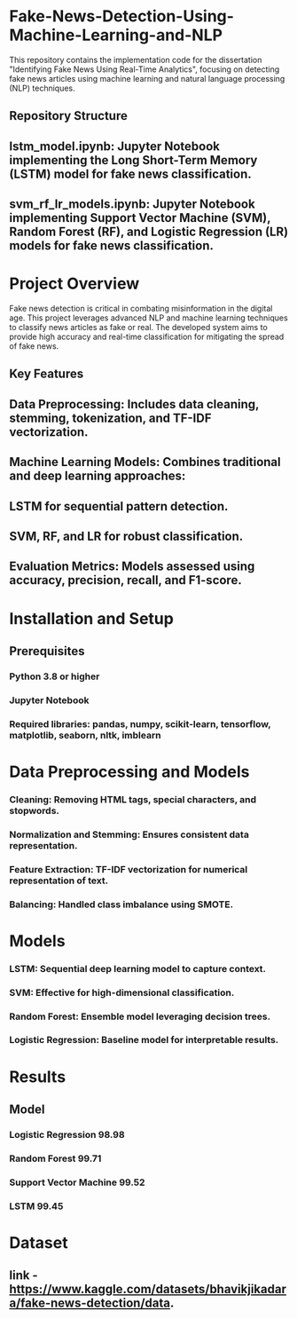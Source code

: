 # Fake-News-Detection-Using-Machine-Learning-and-NLP
This repository contains the implementation code for the dissertation "Identifying Fake News Using Real-Time Analytics", focusing on detecting fake news articles using machine learning and natural language processing (NLP) techniques.

## Repository Structure
## lstm_model.ipynb: Jupyter Notebook implementing the Long Short-Term Memory (LSTM) model for fake news classification.
## svm_rf_lr_models.ipynb: Jupyter Notebook implementing Support Vector Machine (SVM), Random Forest (RF), and Logistic Regression (LR) models for fake news classification.

# Project Overview
Fake news detection is critical in combating misinformation in the digital age. This project leverages advanced NLP and machine learning techniques to classify news articles as fake or real. The developed system aims to provide high accuracy and real-time classification for mitigating the spread of fake news.

## Key Features
## Data Preprocessing: Includes data cleaning, stemming, tokenization, and TF-IDF vectorization.
## Machine Learning Models: Combines traditional and deep learning approaches:
## LSTM for sequential pattern detection.
## SVM, RF, and LR for robust classification.
## Evaluation Metrics: Models assessed using accuracy, precision, recall, and F1-score.

# Installation and Setup
## Prerequisites
### Python 3.8 or higher
### Jupyter Notebook
### Required libraries: pandas, numpy, scikit-learn, tensorflow, matplotlib, seaborn, nltk, imblearn

# Data Preprocessing and Models
### Cleaning: Removing HTML tags, special characters, and stopwords.
### Normalization and Stemming: Ensures consistent data representation.
### Feature Extraction: TF-IDF vectorization for numerical representation of text.
### Balancing: Handled class imbalance using SMOTE.

# Models
### LSTM: Sequential deep learning model to capture context.
### SVM: Effective for high-dimensional classification.
### Random Forest: Ensemble model leveraging decision trees.
### Logistic Regression: Baseline model for interpretable results.


# Results

## Model	
### Logistic Regression	98.98	
### Random Forest	99.71	
### Support Vector Machine	99.52
### LSTM	99.45	

# Dataset
## link - https://www.kaggle.com/datasets/bhavikjikadara/fake-news-detection/data.

